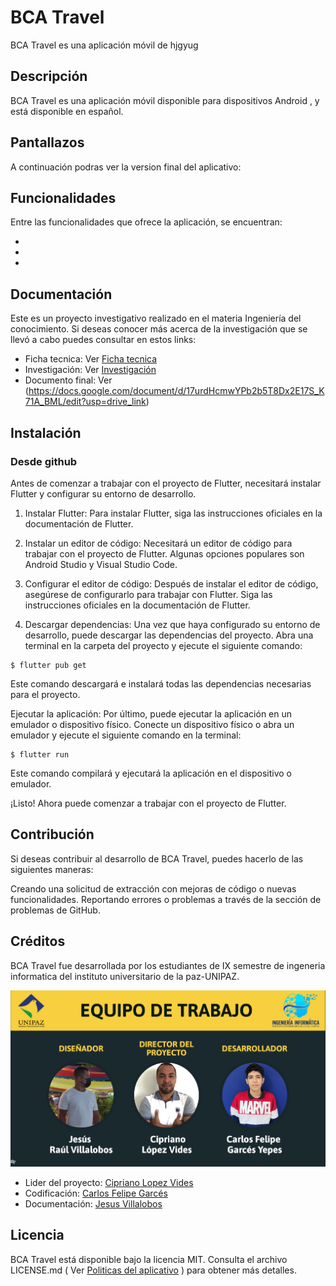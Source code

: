 # BCA Travel

BCA Travel es una aplicación móvil de hjgyug

## Descripción


BCA Travel es una aplicación móvil disponible para dispositivos Android , y está disponible en español.

## Pantallazos

A continuación podras ver la version final del aplicativo:


## Funcionalidades
Entre las funcionalidades que ofrece la aplicación, se encuentran:

-
-
-

## Documentación
Este es un proyecto investigativo realizado en el materia Ingeniería del conocimiento. Si deseas conocer más acerca de la investigación que se llevó a cabo puedes consultar en estos links:
- Ficha tecnica: Ver [Ficha tecnica]( https://docs.google.com/document/d/1qDZUNDWtizJ-KCHjcDqS1VQRR9YePZ5P/edit?usp=sharing&ouid=102490290992905696508&rtpof=true&sd=true )
- Investigación: Ver [Investigación]( https://docs.google.com/document/d/1HwqkCI3pvslnaa7lfeO7kHCINZ5e0FWe/edit?usp=sharing&ouid=102490290992905696508&rtpof=true&sd=true )
- Documento final: Ver (https://docs.google.com/document/d/17urdHcmwYPb2b5T8Dx2E17S_K71A_BML/edit?usp=drive_link)


## Instalación

### Desde github

Antes de comenzar a trabajar con el proyecto de Flutter, necesitará instalar Flutter y configurar su entorno de desarrollo.


1) Instalar Flutter: Para instalar Flutter, siga las instrucciones oficiales en la documentación de Flutter.

2) Instalar un editor de código: Necesitará un editor de código para trabajar con el proyecto de Flutter. Algunas opciones populares son Android Studio y Visual Studio Code.

3) Configurar el editor de código: Después de instalar el editor de código, asegúrese de configurarlo para trabajar con Flutter. Siga las instrucciones oficiales en la documentación de Flutter.

4) Descargar dependencias: Una vez que haya configurado su entorno de desarrollo, puede descargar las dependencias del proyecto. Abra una terminal en la carpeta del proyecto y ejecute el siguiente comando:

```  
$ flutter pub get 
```  
 Este comando descargará e instalará todas las dependencias necesarias para el proyecto.

Ejecutar la aplicación: Por último, puede ejecutar la aplicación en un emulador o dispositivo físico. Conecte un dispositivo físico o abra un emulador y ejecute el siguiente comando en la terminal:

```  
$ flutter run 
```  
Este comando compilará y ejecutará la aplicación en el dispositivo o emulador.


¡Listo! Ahora puede comenzar a trabajar con el proyecto de Flutter.


## Contribución
Si deseas contribuir al desarrollo de BCA Travel, puedes hacerlo de las siguientes maneras:

Creando una solicitud de extracción con mejoras de código o nuevas funcionalidades.
Reportando errores o problemas a través de la sección de problemas de GitHub.

## Créditos
BCA Travel fue desarrollada por los estudiantes de IX semestre de ingeneria informatica del instituto universitario de la paz-UNIPAZ.

![screenshot.png](https://github.com/CarlosGarces1/BcaTravel/blob/master/imagen_2023-04-22_175618380.png) 
 
- Lider del proyecto: [ Cipriano Lopez Vides]( https://github.com/lopezvides )
- Codificación: [ Carlos Felipe Garcés]( https://github.com/CarlosGarces1 )
- Documentación: [ Jesus Villalobos]( https://github.com/Jeravima )

 
 

## Licencia
BCA Travel está disponible bajo la licencia MIT. Consulta el archivo LICENSE.md ( Ver [Politicas del aplicativo]( https://github.com/CarlosGarces1/bca_travel_politics/blob/main/privacy-politics.md ) ) para obtener más detalles.
